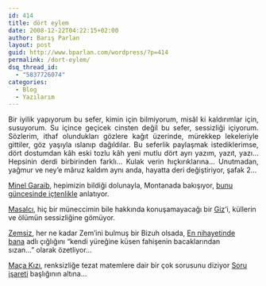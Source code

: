 ```yaml
---
id: 414
title: dört eylem
date: 2008-12-22T04:22:15+02:00
author: Barış Parlan
layout: post
guid: http://www.bparlan.com/wordpress/?p=414
permalink: /dort-eylem/
dsq_thread_id:
  - "5837726074"
categories:
  - Blog
  - Yazılarım
---
```

<div class="ttr_start">
</div>

<p style="text-align: justify;">
  Bir iyilik yapıyorum bu sefer, kimin için bilmiyorum, misâl ki kaldırımlar için, susuyorum. Su içince geçicek cinsten değil bu sefer, sessizliği içiyorum. Sözlerim, ithaf olundukları gözlere kağıt üzerinde, mürekkep lekeleriyle gittiler, göz yaşıyla ıslanıp dağıldılar. Bu seferlik paylaşmak istediklerimse, dört dostumdan kâh eski tozlu kâh yeni mutlu dört ayrı yazım, yazıt, yazı&#8230; Hepsinin derdi birbirinden farklı&#8230; Kulak verin hıçkırıklarına&#8230; Unutmadan, yağmur ve ney&#8217;e mâruz kaldım aynı anda, hayatta deri değiştiriyor, şafak 2&#8230;<!--more-->
</p>

<a title="Minel Garaib" href="http://minel-garaib.blogspot.com/" target="_blank">Minel Garaib</a>, hepimizin bildiği dolunayla, Montanada bakışıyor, <a title="Ağaçların Arasından Gözüken Dolunay - Minel Garaib" href="http://minel-garaib.blogspot.com/2008/10/aalarn-arasndan-gzken-dolunay.html" target="_blank">bunu güncesinde içtenlikle</a> anlatıyor.

<a title="Masalcı" href="http://masalcii.blogspot.com/" target="_blank">Masalcı</a>, hiç bir müneccimin bile hakkında konuşamayacağı bir <a title="Giz - Masalcı" href="http://masalci.deviantart.com/art/giz-35328652" target="_blank">Giz</a>&#8216;i, küllerin ve ölümün sessizliğine gömüyor.

<a title="Zemsiz" href="http://bizuh.deviantart.com/" target="_blank">Zemsiz</a>, her ne kadar Zem&#8217;ini bulmuş bir Bizuh olsada, <a title="En nihayetinde bana - Zemsiz" href="http://bizuh.deviantart.com/art/en-nihayetinde-bana-105389431" target="_blank">En nihayetinde bana</a> adlı çığlığını &#8220;kendi yüreğine küsen fahişenin bacaklarından sızan&#8230;&#8221; olarak özetliyor&#8230;

<a title="Maça Kızı" href="http://www.uyuyanquzel.com" target="_blank">Maça Kızı</a>, renksizliğe tezat matemlere dair bir çok sorusunu diziyor <a title="Soru İşareti [?] - Maça Kızı" href="http://www.uyuyanquzel.com/?p=140" target="_blank">Soru işareti</a> başlığının altına&#8230;

<div class="ttr_end">
</div>